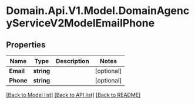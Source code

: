 # Domain.Api.V1.Model.DomainAgencyServiceV2ModelEmailPhone
## Properties

Name | Type | Description | Notes
------------ | ------------- | ------------- | -------------
**Email** | **string** |  | [optional] 
**Phone** | **string** |  | [optional] 

[[Back to Model list]](../README.md#documentation-for-models) [[Back to API list]](../README.md#documentation-for-api-endpoints) [[Back to README]](../README.md)

